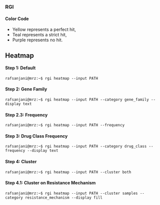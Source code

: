 ### RGI

#### Color Code
- Yellow represents a perfect hit, 
- Teal represents a strict hit, 
- Purple represents no hit.

## Heatmap

#### Step 1: Default
```console
rafsanjani@mrz:~$ rgi heatmap --input PATH
```

#### Step 2: Gene Family
```console
rafsanjani@mrz:~$ rgi heatmap --input PATH --category gene_family --display text
```

#### Step 2.3: Frequency
```console
rafsanjani@mrz:~$ rgi heatmap --input PATH --frequency
```

#### Step 3: Drug Class Frequency
```console
rafsanjani@mrz:~$ rgi heatmap --input PATH --category drug_class --frequency --display text
```

#### Step 4: Cluster
```console
rafsanjani@mrz:~$ rgi heatmap --input PATH --cluster both
```

#### Step 4.1: Cluster on Resistance Mechanism
```console
rafsanjani@mrz:~$ rgi heatmap --input PATH --cluster samples --category resistance_mechanism --display fill
```
